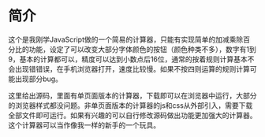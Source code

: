 # 简介

​         这个是我刚学JavaScript做的一个简易的计算器，只能有实现简单的加减乘除百分比的功能，设定了可以改变大部分字体颜色的按钮（颜色种类不多），数字有1到9，基本的计算都可以，精度可以达到小数点后16位，通常的按着规则计算基本不会出现错错误，在手机浏览器打开，速度比较慢。如果不按四则运算的规则计算可能出现部分bug。

​        这里给出源码，里面有单页面版本的计算器，下载即可以在浏览器中运行，大部分的浏览器样式都没问题。非单页面版本的计算器的js和css从外部引入，需要下载全部文件即可运行。如果有兴趣的可以自行修改源码做出功能更加强大的计算器。这个计算器可以当作像我一样的新手的一个玩具。
